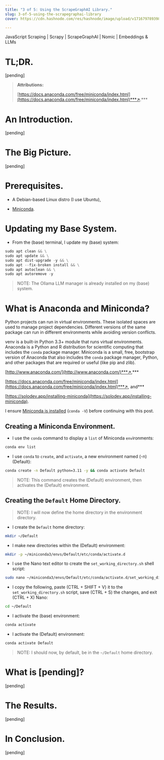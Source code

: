 ```yaml
---
title: "3 of 5: Using the ScrapeGraphAI Library."
slug: 3-of-5-using-the-scrapegraphai-library
cover: https://cdn.hashnode.com/res/hashnode/image/upload/v1716797893989/84aeedb8-9661-411e-99f8-65b874ee6ecf.png

---
```


JavaScript Scraping | Scrapy | ScrapeGraphAI | Nomic | Embeddings & LLMs

# TL;DR.

\[pending\]

> **Attributions:**
> 
> [https://docs.anaconda.com/free/miniconda/index.html](https://docs.anaconda.com/free/miniconda/index.html)***↗.***

# An Introduction.

\[pending\]

# The Big Picture.

\[pending\]

# Prerequisites.

* A Debian-based Linux distro (I use Ubuntu),
    
* [Miniconda](https://solodev.app/installing-miniconda).
    

# Updating my Base System.

* From the (base) terminal, I update my (base) system:
    

```python
sudo apt clean && \
sudo apt update && \
sudo apt dist-upgrade -y && \
sudo apt --fix-broken install && \
sudo apt autoclean && \
sudo apt autoremove -y
```

> NOTE: The Ollama LLM manager is already installed on my (base) system.

# What is Anaconda and Miniconda?

Python projects can run in virtual environments. These isolated spaces are used to manage project dependencies. Different versions of the same package can run in different environments while avoiding version conflicts.

venv is a built-in Python 3.3+ module that runs virtual environments. Anaconda is a Python and R distribution for scientific computing that includes the `conda` package manager. Miniconda is a small, free, bootstrap version of Anaconda that also includes the `conda` package manager, Python, and other packages that are required or useful (like pip and zlib).

[http://www.anaconda.com/](http://www.anaconda.com/)***↗,***

[https://docs.anaconda.com/free/miniconda/index.html](https://docs.anaconda.com/free/miniconda/index.html)***↗, and***

[https://solodev.app/installing-miniconda](https://solodev.app/installing-miniconda).

I ensure [Miniconda is installed](https://solodev.app/installing-miniconda) (`conda -V`) before continuing with this post.

## Creating a Miniconda Environment.

* I use the `conda` command to display a `list` of Miniconda `env`ironments:
    

```bash
conda env list
```

* I use `conda` to `create`, and `activate`, a new environment named (-n) (Default):
    

```bash
conda create -n Default python=3.11 -y && conda activate Default
```

> NOTE: This command creates the (Default) environment, then activates the (Default) environment.

## Creating the `Default` Home Directory.

> NOTE: I will now define the home directory in the environment directory.

* I create the `Default` home directory:
    

```bash
mkdir ~/Default
```

* I make new directories within the (Default) environment:
    

```bash
mkdir -p ~/miniconda3/envs/Default/etc/conda/activate.d
```

* I use the Nano text editor to create the `set_working_directory.sh` shell script:
    

```bash
sudo nano ~/miniconda3/envs/Default/etc/conda/activate.d/set_working_directory.sh
```

* I copy the following, paste (CTRL + SHIFT + V) it to the `set_working_directory.sh` script, save (CTRL + S) the changes, and exit (CTRL + X) Nano:
    

```bash
cd ~/Default
```

* I activate the (base) environment:
    

```bash
conda activate
```

* I activate the (Default) environment:
    

```bash
conda activate Default
```

> NOTE: I should now, by default, be in the `~/Default` home directory.

# What is \[pending\]?

\[pending\]

# The Results.

\[pending\]

# In Conclusion.

\[pending\]